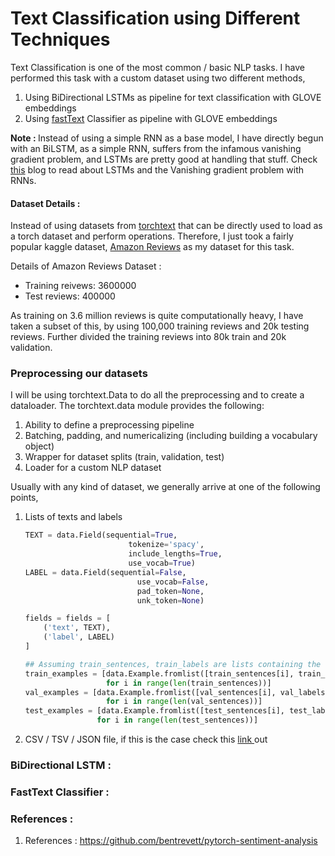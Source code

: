# Text Classification using Different Techniques

Text Classification is one of the most common / basic NLP tasks. I have performed this task with a custom dataset using two different methods, <ol>
<li>Using BiDirectional LSTMs as pipeline for text classification with GLOVE embeddings</li>
<li>Using <a href = "https://arxiv.org/abs/1607.01759">fastText</a> Classifier as pipeline with GLOVE embeddings </li> 
</ol>

<B>Note : </B> Instead of using a simple RNN as a base model, I have directly begun with an BiLSTM, as a simple RNN, suffers from the infamous vanishing gradient problem, and LSTMs are pretty good at handling that stuff. Check <a href = "https://colah.github.io/posts/2015-08-Understanding-LSTMs/">this</a> blog to read about LSTMs and the Vanishing gradient problem with RNNs.

#### Dataset Details :
<p>Instead of using datasets from <a href = "https://pytorch.org/text/datasets.html">torchtext</a> that can be directly used to load as a torch dataset and perform operations. Therefore, I just took a fairly popular kaggle dataset, <a href="https://www.kaggle.com/bittlingmayer/amazonreviews">Amazon Reviews</a> as my dataset for this task.</p>

Details of Amazon Reviews Dataset : <br>
<ul><li>Training reivews: 3600000 </li>
<li>Test reviews: 400000 <br></ul>

<p> As training on 3.6 million reviews is quite computationally heavy, I have taken a subset of this, by using 100,000 training reviews and 20k testing reviews. Further divided the training reviews into 80k train and 20k validation.</p>

### Preprocessing our datasets
I will be using torchtext.Data to do all the preprocessing and to create a dataloader. The torchtext.data module provides the following:
<ol>
<li>Ability to define a preprocessing pipeline</li>
<li>Batching, padding, and numericalizing (including building a vocabulary object)</li>
<li>Wrapper for dataset splits (train, validation, test)</li>
<li>Loader for a custom NLP dataset</li>
</ol>

Usually with any kind of dataset, we generally arrive at one of the following points,
<ol><li>Lists of texts and labels</li>

```python
TEXT = data.Field(sequential=True, 
                       tokenize='spacy', 
                       include_lengths=True, 
                       use_vocab=True)
LABEL = data.Field(sequential=False, 
                         use_vocab=False, 
                         pad_token=None, 
                         unk_token=None)

fields = fields = [
    ('text', TEXT), 
    ('label', LABEL)
]

## Assuming train_sentences, train_labels are lists containing the sentences without any kind of preprocessing
train_examples = [data.Example.fromlist([train_sentences[i], train_labels[i]], fields) 
                  for i in range(len(train_sentences))]
val_examples = [data.Example.fromlist([val_sentences[i], val_labels[i]], fields) 
                  for i in range(len(val_sentences))]
test_examples = [data.Example.fromlist([test_sentences[i], test_labels[i]], fields) 
                for i in range(len(test_sentences))]
```
 
<li>CSV / TSV / JSON file, if this is the case check this <a href = "https://github.com/bentrevett/pytorch-sentimentanalysis/blob/master/A%20-%20Using%20TorchText%20with%20Your%20Own%20Datasets.ipynb" > link </a> out</li></ol>



### BiDirectional LSTM :

### FastText Classifier :


### References :

1. References : https://github.com/bentrevett/pytorch-sentiment-analysis




